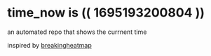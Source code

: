 # time_now is (( 1695193200804 ))

an automated repo that shows the currnent time

inspired by [breakingheatmap](https://github.com/breakingheatmap/breakingheatmap)